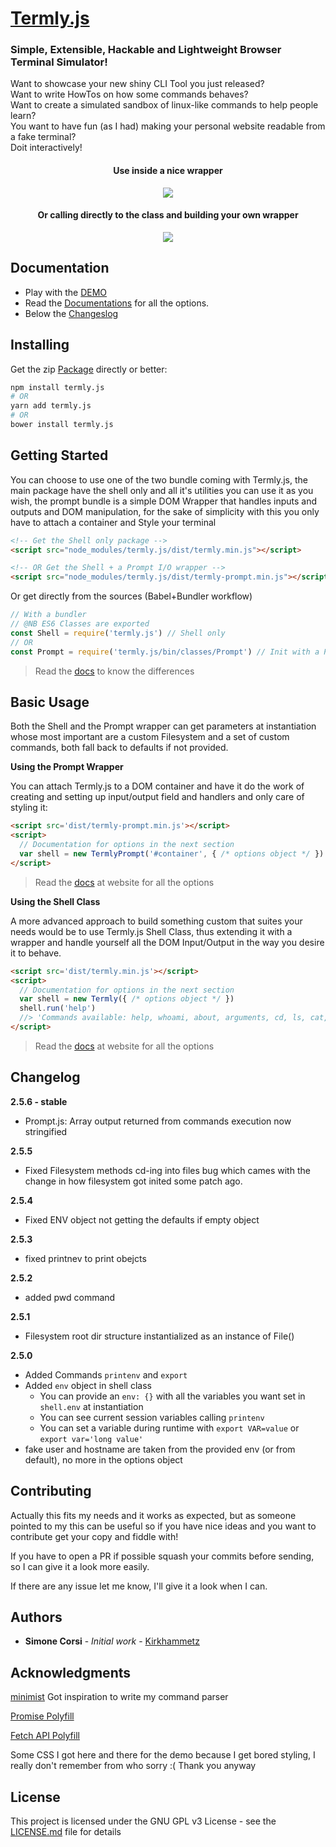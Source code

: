 <meta property="og:image" content="https://github.com/Kirkhammetz/termly.js/blob/gh-pages/images/termlyjs-preview.png?raw=true">

# [Termly.js](http://termlyjs.info/)
### Simple, Extensible, Hackable and Lightweight Browser Terminal Simulator!

Want to showcase your new shiny CLI Tool you just released? <br />
Want to write HowTos on how some commands behaves? <br />
Want to create a simulated sandbox of linux-like commands to help people learn? <br />
You want to have fun (as I had) making your personal website readable from a fake terminal? <br />
Doit interactively! <br />

<div align="center">
  <h4>Use inside a nice wrapper</h4>
  <img src="https://github.com/Kirkhammetz/termly.js/blob/statics/termly.gif?raw=true" align="center" />
</div>
<div align="center">
  <h4>Or calling directly to the class and building your own wrapper</h4>
  <img src="https://github.com/Kirkhammetz/termly.js/blob/statics/console.gif?raw=true" align="center" />
</div>

## Documentation

+ Play with the [DEMO](http://termlyjs.info/#/#demo)
+ Read the [Documentations](http://termlyjs.info/) for all the options.
+ Below the [Changeslog](#changelog)

## Installing

Get the zip [Package](https://github.com/Kirkhammetz/termly.js/archive/master.zip) directly or better:

```sh
npm install termly.js
# OR
yarn add termly.js
# OR
bower install termly.js
```

## Getting Started

You can choose to use one of the two bundle coming with Termly.js, the main package have the shell only and all it's utilities you can use it as you wish, the prompt bundle is a simple DOM Wrapper that handles inputs and outputs and DOM manipulation, for the sake of simplicity with this you only have to attach a container and Style your terminal


```html
<!-- Get the Shell only package -->
<script src="node_modules/termly.js/dist/termly.min.js"></script>

<!-- OR Get the Shell + a Prompt I/O wrapper -->
<script src="node_modules/termly.js/dist/termly-prompt.min.js"></script>
```

Or get directly from the sources (Babel+Bundler workflow)

```js
// With a bundler
// @NB ES6 Classes are exported
const Shell = require('termly.js') // Shell only
// OR
const Prompt = require('termly.js/bin/classes/Prompt') // Init with a Prompt IO Wrapper
```

>Read the [docs](http://termlyjs.info/#/#bundles-differences) to know the differences

## Basic Usage

Both the Shell and the Prompt wrapper can get parameters at instantiation whose most important are a custom Filesystem and a set of custom commands, both fall back to defaults if not provided.

**Using the Prompt Wrapper**

You can attach Termly.js to a DOM container and have it do the work of creating and setting up input/output field and handlers and only care of styling it:

```html
<script src='dist/termly-prompt.min.js'></script>
<script>
  // Documentation for options in the next section
  var shell = new TermlyPrompt('#container', { /* options object */ })
</script>
```

>Read the [docs](http://termlyjs.info/#/#options) at website for all the options

**Using the Shell Class**

A more advanced approach to build something custom that suites your needs would be to use Termly.js Shell Class, thus extending it with a wrapper and handle yourself all the DOM Input/Output in the way you desire it to behave.

```html
<script src='dist/termly.min.js'></script>
<script>
  // Documentation for options in the next section
  var shell = new Termly({ /* options object */ })
  shell.run('help')
  //> 'Commands available: help, whoami, about, arguments, cd, ls, cat, man, http'
</script>
```

>Read the [docs](http://termlyjs.info/#/#options) at website for all the options

## Changelog

**2.5.6 - stable**

- Prompt.js: Array output returned from commands execution now stringified


**2.5.5**

- Fixed Filesystem methods cd-ing into files bug which cames with the change in how filesystem got inited some patch ago.

**2.5.4**

- Fixed ENV object not getting the defaults if empty object

**2.5.3**

- fixed printnev to print obejcts

**2.5.2**

- added pwd command

**2.5.1**

- Filesystem root dir structure instantialized as an instance of File()

**2.5.0**

- Added Commands `printenv` and `export`
- Added `env` object in shell class
  - You can provide an `env: {}` with all the variables you want set in `shell.env` at instantiation
  - You can see current session variables calling `printenv`
  - You can set a variable during runtime with `export VAR=value` or `export var='long value'`
- fake user and hostname are taken from the provided env (or from default), no more in the options object

## Contributing

Actually this fits my needs and it works as expected, but as someone pointed to my this can be useful so if you have nice ideas and you want to contribute get your copy and fiddle with!

If you have to open a PR if possible squash your commits before sending, so I can give it a look more easily.

If there are any issue let me know, I'll give it a look when I can.

## Authors

* **Simone Corsi** - *Initial work* - [Kirkhammetz](https://github.com/Kirkhammetz)

## Acknowledgments

[minimist](https://github.com/substack/minimist) Got inspiration to write my command parser

[Promise Polyfill](https://github.com/taylorhakes/promise-polyfill)

[Fetch API Polyfill](https://github.com/github/fetch)

Some CSS I got here and there for the demo because I get bored styling, I really don't remember from who sorry :( Thank you anyway

## License

This project is licensed under the GNU GPL v3 License - see the [LICENSE.md](LICENSE.md) file for details
